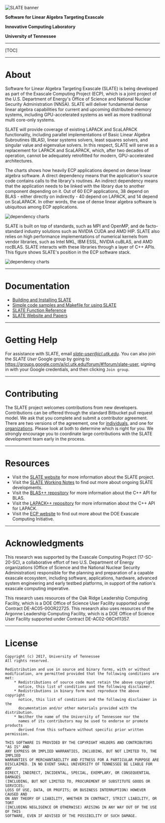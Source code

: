 ![SLATE banner](http://icl.bitbucket.io/slate/artwork/Bitbucket/slate_banner.png)

**Software for Linear Algebra Targeting Exascale**

**Innovative Computing Laboratory**

**University of Tennessee**

* * *

[TOC]

* * *

About
=====

Software for Linear Algebra Targeting Exascale (SLATE) is being developed
as part of the Exascale Computing Project (ECP),
which is a joint project of the U.S. Department of Energy's Office of Science
and National Nuclear Security Administration (NNSA).
SLATE will deliver fundamental dense linear algebra capabilities
for current and upcoming distributed-memory systems,
including GPU-accelerated systems as well as more traditional multi core-only systems.

SLATE will provide coverage of existing LAPACK and ScaLAPACK functionality,
including parallel implementations of Basic Linear Algebra Subroutines (BLAS),
linear systems solvers, least squares solvers, and singular value and eigenvalue solvers.
In this respect, SLATE will serve as a replacement for LAPACK and ScaLAPACK,
which, after two decades of operation, cannot be adequately retrofitted
for modern, GPU-accelerated architectures.

The charts shows how heavily ECP applications depend
on dense linear algebra software.
A direct dependency means that the application's source code
contains calls to the library's routines.
An indirect dependency means that the application needs to be linked with the library
due to another component depending on it.
Out of 60 ECP applications, 38 depend on BLAS - either directly on indirectly -
40 depend on LAPACK, and 14 depend on ScaLAPACK.
In other words, the use of dense linear algebra software is ubiquitous
among ECP applications.

![dependency charts](http://icl.bitbucket.io/slate/artwork/Bitbucket/dependency_chart.png)

SLATE is built on top of standards, such as MPI and OpenMP,
and de facto-standard industry solutions such as NVIDIA CUDA and AMD HIP.
SLATE also relies on high performance implementations of numerical kernels from vendor libraries,
such as Intel MKL, IBM ESSL, NVIDIA cuBLAS, and AMD rocBLAS.
SLATE interacts with these libraries through a layer of C++ APIs.
This figure shows SLATE's position in the ECP software stack.

![dependency charts](http://icl.bitbucket.io/slate/artwork/Bitbucket/software_stack.png)

* * *

Documentation
=============

* [Building and Installing SLATE](https://bitbucket.org/icl/slate/wiki/Howto/Building_and_Installing_SLATE)
* [Simple code samples and Makefile for using SLATE](https://bitbucket.org/icl/slate-tutorial/src/default/)
* [SLATE Function Reference](https://icl.bitbucket.io/slate/doxygen/html/)
* [SLATE Website and Papers](http://icl.utk.edu/slate/)

* * *

Getting Help
============

For assistance with SLATE, email *slate-user@icl.utk.edu*.
You can also join the *SLATE User* Google group by going to
https://groups.google.com/a/icl.utk.edu/forum/#!forum/slate-user,
signing in with your Google credentials, and then clicking `Join group`.

* * *

Contributing
============

The SLATE project welcomes contributions from new developers.
Contributions can be offered through the standard Bitbucket pull request model.
We ask that you complete and submit a contributor agreement.
There are two versions of the agreement,
one for [individuals](https://bitbucket.org/icl/slate/downloads/slate-individual-contributor-agreement-v02.doc),
and one for [organizations](https://bitbucket.org/icl/slate/downloads/slate-corporate-contributor-agreement-v02.doc).
Please look at both to determine which is right for you.
We strongly encourage you to coordinate large contributions with the SLATE development team early in the process.

* * *

Resources
=========

* Visit the [SLATE website](http://icl.utk.edu/slate/) for more information about the SLATE project.
* Visit the [SLATE Working Notes](http://www.icl.utk.edu/publications/series/swans) to find out more about ongoing SLATE developments.
* Visit the [BLAS++ repository](https://bitbucket.org/icl/blaspp) for more information about the C++ API for BLAS.
* Visit the [LAPACK++ repository](https://bitbucket.org/icl/lapackpp) for more information about the C++ API for LAPACK.
* Visit the [ECP website](https://exascaleproject.org) to find out more about the DOE Exascale Computing Initiative.

* * *

Acknowledgments
===============

This research was supported by the Exascale Computing Project (17-SC-20-SC),
a collaborative effort of two U.S. Department of Energy organizations
(Office of Science and the National Nuclear Security Administration)
responsible for the planning and preparation of a capable exascale ecosystem,
including software, applications, hardware, advanced system engineering
and early testbed platforms, in support of the nation's exascale computing imperative.

This research uses resources of the Oak Ridge Leadership Computing Facility,
which is a DOE Office of Science User Facility supported under Contract DE-AC05-00OR22725.
This research also uses resources of the Argonne Leadership Computing Facility,
which is a DOE Office of Science User Facility supported under Contract DE-AC02-06CH11357.

* * *

License
=======

    Copyright (c) 2017, University of Tennessee
    All rights reserved.

    Redistribution and use in source and binary forms, with or without
    modification, are permitted provided that the following conditions are met:
        * Redistributions of source code must retain the above copyright
          notice, this list of conditions and the following disclaimer.
        * Redistributions in binary form must reproduce the above copyright
          notice, this list of conditions and the following disclaimer in the
          documentation and/or other materials provided with the distribution.
        * Neither the name of the University of Tennessee nor the
          names of its contributors may be used to endorse or promote products
          derived from this software without specific prior written permission.

    THIS SOFTWARE IS PROVIDED BY THE COPYRIGHT HOLDERS AND CONTRIBUTORS "AS IS" AND
    ANY EXPRESS OR IMPLIED WARRANTIES, INCLUDING, BUT NOT LIMITED TO, THE IMPLIED
    WARRANTIES OF MERCHANTABILITY AND FITNESS FOR A PARTICULAR PURPOSE ARE
    DISCLAIMED. IN NO EVENT SHALL UNIVERSITY OF TENNESSEE BE LIABLE FOR ANY
    DIRECT, INDIRECT, INCIDENTAL, SPECIAL, EXEMPLARY, OR CONSEQUENTIAL DAMAGES
    (INCLUDING, BUT NOT LIMITED TO, PROCUREMENT OF SUBSTITUTE GOODS OR SERVICES;
    LOSS OF USE, DATA, OR PROFITS; OR BUSINESS INTERRUPTION) HOWEVER CAUSED AND
    ON ANY THEORY OF LIABILITY, WHETHER IN CONTRACT, STRICT LIABILITY, OR TORT
    (INCLUDING NEGLIGENCE OR OTHERWISE) ARISING IN ANY WAY OUT OF THE USE OF THIS
    SOFTWARE, EVEN IF ADVISED OF THE POSSIBILITY OF SUCH DAMAGE.
